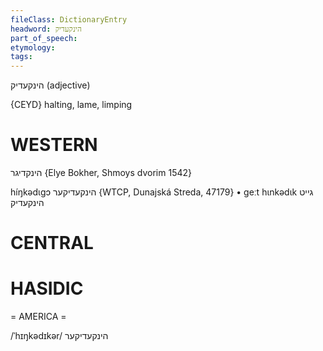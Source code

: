 ```yaml
---
fileClass: DictionaryEntry
headword: הינקעדיק
part_of_speech: 
etymology: 
tags: 
---
```

הינקעדיק
(adjective)

{CEYD}
halting, lame, limping

WESTERN
========

הינקדיגר {Elye Bokher, Shmoys dvorim 1542}

híŋkədɩgɔ הינקעדיקער {WTCP, Dunajská Streda, 47179}
	•	geːt hɩnkədɩk גייט הינקעדיק

CENTRAL
========

HASIDIC
=======
= AMERICA = 

/ˈhɪŋkədɪkər/ הינקעדיקער
